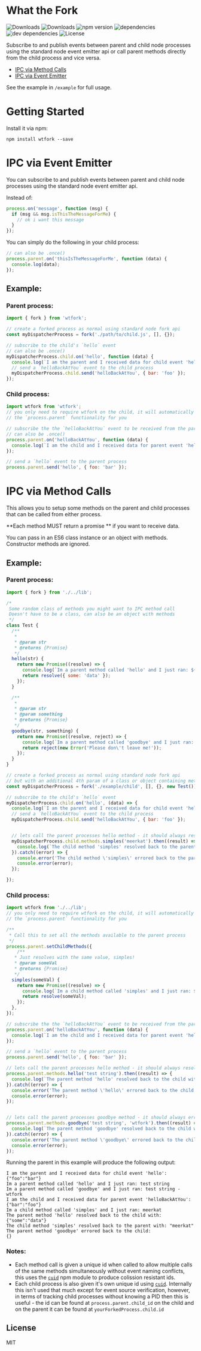# What the Fork

![Downloads](https://img.shields.io/npm/dm/wtfork.svg)
![Downloads](https://img.shields.io/npm/dt/wtfork.svg)
![npm version](https://img.shields.io/npm/v/wtfork.svg)
![dependencies](https://img.shields.io/david/salakar/wtfork.svg)
![dev dependencies](https://img.shields.io/david/dev/salakar/wtfork.svg)
![License](https://img.shields.io/npm/l/wtfork.svg)

Subscribe to and publish events between parent and child node processes using the
standard node event emitter api or call parent methods directly from the child process and vice versa.

- [IPC via Method Calls](#ipc-via-method-calls)
- [IPC via Event Emitter](#ipc-via-event-emitter)

See the example in `/example` for full usage.

# Getting Started

Install it via npm:

```shell
npm install wtfork --save
```

# IPC via Event Emitter

You can subscribe to and publish events between parent and child node processes using the
standard node event emitter api.

Instead of:
```javascript
process.on('message', function (msg) {
  if (msg && msg.isThisTheMessageForMe) {
    // ok i want this message
  }
});
```

You can simply do the following in your child process:

```javascript
// can also be .once()
process.parent.on('thisIsTheMessageForMe', function (data) {
  console.log(data);
});
```

## Example:

### Parent process:
```javascript
import { fork } from 'wtfork';

// create a forked process as normal using standard node fork api
const myDispatcherProcess = fork('./path/to/child.js', [], {});

// subscribe to the child's `hello` event
// can also be .once()
myDispatcherProcess.child.on('hello', function (data) {
  console.log(`I am the parent and I received data for child event 'hello': ${JSON.stringify(data)}`);
  // send a `helloBackAtYou` event to the child process
  myDispatcherProcess.child.send('helloBackAtYou', { bar: 'foo' });
});

```

### Child process:
```javascript
import wtfork from 'wtfork';
// you only need to require wtfork on the child, it will automatically setup
// the `process.parent` functionality for you

// subscribe the the `helloBackAtYou` event to be received from the parent
// can also be .once()
process.parent.on('helloBackAtYou', function (data) {
  console.log(`I am the child and I received data for parent event 'helloBackAtYou': ${JSON.stringify(data)}`);
});

// send a `hello` event to the parent process
process.parent.send('hello', { foo: 'bar' });

```


# IPC via Method Calls
This allows you to setup some methods on the parent and child processes that can be called from either
process.

**Each method MUST return a promise ** if you want to receive data.

You can pass in an ES6 class instance or an object with methods. Constructor methods are ignored.

## Example:

### Parent process:
```javascript
import { fork } from './../lib';

/*
 Some random class of methods you might want to IPC method call
 Doesn't have to be a class, can also be an object with methods
 */
class Test {
  /**
   *
   * @param str
   * @returns {Promise}
   */
  hello(str) {
    return new Promise((resolve) => {
      console.log(`Im a parent method called 'hello' and I just ran: ${str}`);
      return resolve({ some: 'data' });
    });
  }

  /**
   *
   * @param str
   * @param something
   * @returns {Promise}
   */
  goodbye(str, something) {
    return new Promise((resolve, reject) => {
      console.log(`Im a parent method called 'goodbye' and I just ran: ${str} - ${something}`);
      return reject(new Error('Please don\'t leave me!'));
    });
  }
}

// create a forked process as normal using standard node fork api
// but with an additional 4th param of a class or object containing methods
const myDispatcherProcess = fork('./example/child', [], {}, new Test());

// subscribe to the child's `hello` event
myDispatcherProcess.child.on('hello', (data) => {
  console.log(`I am the parent and I received data for child event 'hello': ${JSON.stringify(data)}`);
  // send a `helloBackAtYou` event to the child process
  myDispatcherProcess.child.send('helloBackAtYou', { bar: 'foo' });


  // lets call the parent processes hello method - it should always resolve with no error
  myDispatcherProcess.child.methods.simples('meerkat').then((result) => {
    console.log(`The child method 'simples' resolved back to the parent with: ${JSON.stringify(result)}`);
  }).catch((error) => {
    console.error('The child method \'simples\' errored back to the parent.');
    console.error(error);
  });

});
```

### Child process:
```javascript
import wtfork from './../lib';
// you only need to require wtfork on the child, it will automatically setup
// the `process.parent` functionality for you

/**
 * Call this to set all the methods available to the parent process
 */
process.parent.setChildMethods({
	/**
   * Just resolves with the same value, simples!
   * @param someVal
   * @returns {Promise}
   */
  simples(someVal) {
    return new Promise((resolve) => {
      console.log(`Im a child method called 'simples' and I just ran: ${someVal}`);
      return resolve(someVal);
    });
  },
});

// subscribe the the `helloBackAtYou` event to be received from the parent
process.parent.on('helloBackAtYou', function (data) {
  console.log(`I am the child and I received data for parent event 'helloBackAtYou': ${JSON.stringify(data)}`);
});

// send a `hello` event to the parent process
process.parent.send('hello', { foo: 'bar' });

// lets call the parent processes hello method - it should always resolve with no error
process.parent.methods.hello('test string').then((result) => {
  console.log(`The parent method 'hello' resolved back to the child with: ${JSON.stringify(result)}`);
}).catch((error) => {
  console.error('The parent method \'hello\' errored back to the child.');
  console.error(error);
});


// lets call the parent processes goodbye method - it should always error
process.parent.methods.goodbye('test string', 'wtfork').then((result) => {
  console.log(`The parent method 'goodbye' resolved back to the child with: ${result}`);
}).catch((error) => {
  console.error('The parent method \'goodbye\' errored back to the child:');
  console.error(error);
});
```

Running the parent in this example will produce the following output:
```text
I am the parent and I received data for child event 'hello': {"foo":"bar"}
Im a parent method called 'hello' and I just ran: test string
Im a parent method called 'goodbye' and I just ran: test string - wtfork
I am the child and I received data for parent event 'helloBackAtYou': {"bar":"foo"}
Im a child method called 'simples' and I just ran: meerkat
The parent method 'hello' resolved back to the child with: {"some":"data"}
The child method 'simples' resolved back to the parent with: "meerkat"
The parent method 'goodbye' errored back to the child:
{}
```

### Notes:
- Each method call is given a unique id when called to allow multiple calls of the same methods simultaneously without event naming conflicts, this uses the [`cuid`](https://www.npmjs.com/package/cuid) npm module to produce colission resistant ids.
- Each child process is also given it's own unique id using [`cuid`](https://www.npmjs.com/package/cuid). Internally this isn't used that much except for event source verification, however, in terms of tracking child processes without knowing a PID then this is useful - the id can be found at `process.parent.child_id` on the child and on the parent it can be found at `yourForkedProcess.child.id`

## License

MIT
